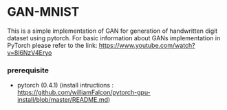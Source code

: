 # GAN-MNIST
This is a simple implementation of GAN for generation of handwritten digit dataset using pytorch. For basic information about GANs implementation in PyTorch please refer to the link: https://www.youtube.com/watch?v=8l6NzV4Eryo

### prerequisite
- pytorch (0.4.1) (install intructions : https://github.com/williamFalcon/pytorch-gpu-install/blob/master/README.md)
